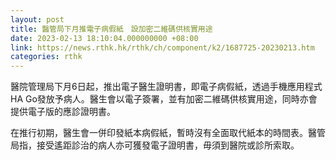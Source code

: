 ```yaml
---
layout: post
title: 醫管局下月推電子病假紙　設加密二維碼供核實用途
date: 2023-02-13 18:10:04.000000000 +08:00
link: https://news.rthk.hk/rthk/ch/component/k2/1687725-20230213.htm
categories: rthk
---
```


醫院管理局下月6日起，推出電子醫生證明書，即電子病假紙，透過手機應用程式HA Go發放予病人。醫生會以電子簽署，並有加密二維碼供核實用途，同時亦會提供電子版的應診證明書。

在推行初期，醫生會一併印發紙本病假紙，暫時沒有全面取代紙本的時間表。醫管局指，接受遙距診治的病人亦可獲發電子證明書，毋須到醫院或診所索取。
